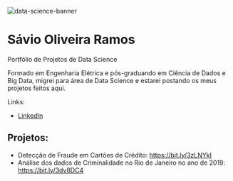 ![data-science-banner](https://user-images.githubusercontent.com/88800541/171341328-13934da0-7ac5-4733-8c26-2f13d9b567a9.jpg)

# Sávio Oliveira Ramos
Portfólio de Projetos de Data Science

Formado em Engenharia Elétrica e pós-graduando em Ciência de Dados e Big Data, migrei para área de Data Science e estarei postando os meus projetos feitos aqui.

Links:

  * [LinkedIn](https://www.linkedin.com/in/savioramos)

## Projetos:

  * Detecção de Fraude em Cartões de Crédito: https://bit.ly/3zLNYkI
  * Análise dos dados de Criminalidade no Rio de Janeiro no ano de 2019: https://bit.ly/3dv8DC4
  
